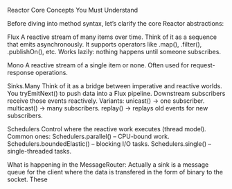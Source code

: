 Reactor Core Concepts You Must Understand

Before diving into method syntax, let’s clarify the core Reactor abstractions:

Flux<T>
A reactive stream of many items over time.
Think of it as a sequence that emits asynchronously.
It supports operators like .map(), .filter(), .publishOn(), etc.
Works lazily: nothing happens until someone subscribes.

Mono<T>
A reactive stream of a single item or none.
Often used for request-response operations.

Sinks.Many<T>
Think of it as a bridge between imperative and reactive worlds.
You tryEmitNext() to push data into a Flux pipeline.
Downstream subscribers receive those events reactively.
Variants:
    unicast() → one subscriber.
    multicast() → many subscribers.
    replay() → replays old events for new subscribers.

Schedulers
Control where the reactive work executes (thread model).
Common ones:
    Schedulers.parallel() – CPU-bound work.
    Schedulers.boundedElastic() – blocking I/O tasks.
    Schedulers.single() – single-threaded tasks.

What is happening in the MessageRouter:
Actually a sink is a message queue for the client where the data is transfered in the form of binary to the socket. 
These 
